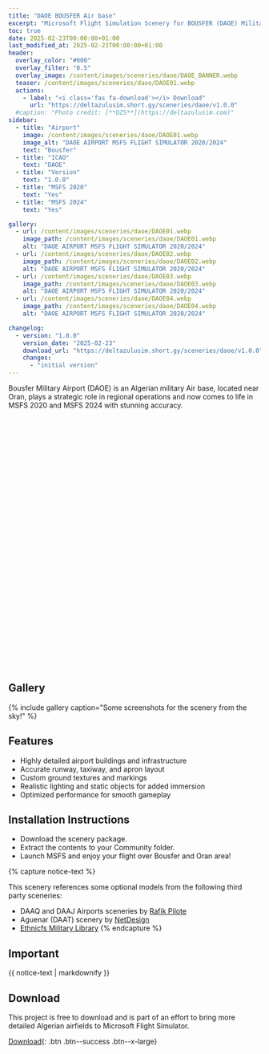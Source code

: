 ```yaml
---
title: "DAOE BOUSFER Air base"
excerpt: "Microsoft Flight Simulation Scenery for BOUSFER (DAOE) Military Airport for MSFS2020 & MSFS2024"
toc: true
date: 2025-02-23T00:00:00+01:00
last_modified_at: 2025-02-23T00:00:00+01:00
header:
  overlay_color: "#000"
  overlay_filter: "0.5"
  overlay_image: /content/images/sceneries/daoe/DAOE_BANNER.webp
  teaser: /content/images/sceneries/daoe/DAOE01.webp
  actions:
    - label: "<i class='fas fa-download'></i> Download"
      url: "https://deltazulusim.short.gy/sceneries/daoe/v1.0.0"
  #caption: "Photo credit: [**DZS**](https://deltazulusim.com)"
sidebar:
  - title: "Airport"
    image: /content/images/sceneries/daoe/DAOE01.webp
    image_alt: "DAOE AIRPORT MSFS FLIGHT SIMULATOR 2020/2024"
    text: "Bousfer"
  - title: "ICAO"
    text: "DAOE"
  - title: "Version"
    text: "1.0.0"
  - title: "MSFS 2020"
    text: "Yes"
  - title: "MSFS 2024"
    text: "Yes"

gallery:
  - url: /content/images/sceneries/daoe/DAOE01.webp
    image_path: /content/images/sceneries/daoe/DAOE01.webp
    alt: "DAOE AIRPORT MSFS FLIGHT SIMULATOR 2020/2024"
  - url: /content/images/sceneries/daoe/DAOE02.webp
    image_path: /content/images/sceneries/daoe/DAOE02.webp
    alt: "DAOE AIRPORT MSFS FLIGHT SIMULATOR 2020/2024"
  - url: /content/images/sceneries/daoe/DAOE03.webp
    image_path: /content/images/sceneries/daoe/DAOE03.webp
    alt: "DAOE AIRPORT MSFS FLIGHT SIMULATOR 2020/2024"
  - url: /content/images/sceneries/daoe/DAOE04.webp
    image_path: /content/images/sceneries/daoe/DAOE04.webp
    alt: "DAOE AIRPORT MSFS FLIGHT SIMULATOR 2020/2024"

changelog:
  - version: "1.0.0"
    version_date: "2025-02-23"
    download_url: "https://deltazulusim.short.gy/sceneries/daoe/v1.0.0"
    changes:
      - "initial version"
---
```


Bousfer Military Airport (DAOE) is an Algerian military Air base, located near Oran, plays a strategic role in regional operations and now comes to life in MSFS 2020 and MSFS 2024 with stunning accuracy.

<div id="map" style="height: 500px;"></div>

<script>
  // Define coordinates once
  const centerCoords = [35.73, -0.80];

  // Initialize the map
  var map = L.map('map', {
    center: centerCoords,
    zoom: 7,
    minZoom: 5
  });

L.tileLayer('https://{s}.basemaps.cartocdn.com/dark_all/{z}/{x}/{y}{r}.png', {
    attribution: '&copy; <a href="https://carto.com/">CartoDB</a>',
    subdomains: 'abcd',
    maxZoom: 16
}).addTo(map); 

fetch('/assets/geojson/dz_asp.geojson') // Algeria's GeoJSON
  .then(response => response.json())
  .then(data => {
    L.geoJSON(data, {
      style: {
        color: '#03240f',      // Border color
        weight: 2,         // Border thickness
        fillColor: 'white', // Inside color
        fillOpacity: 0.1   // Transparency
      }
    }).addTo(map);
  });

   var milMarker = L.icon({
    iconUrl: '/assets/images/mil-marker.png', // Replace with your green marker image
    iconSize: [32, 32], // Size of the icon
    iconAnchor: [16, 32], // Point of the icon that corresponds to the marker's location
    popupAnchor: [0, -32] // Position of the popup relative to the icon
  });

  // Add a marker using the custom green icon
  var marker = L.marker(centerCoords, { icon: milMarker }).addTo(map)
    // .bindPopup('<a href="/sceneries/training-zone-d82-01/">D82-01</a>')
    .openPopup();
</script>


## Gallery 
{% include gallery caption="Some screenshots for the scenery from the sky!" %}

## Features
- Highly detailed airport buildings and infrastructure
- Accurate runway, taxiway, and apron layout
- Custom ground textures and markings
- Realistic lighting and static objects for added immersion
- Optimized performance for smooth gameplay

## Installation Instructions
- Download the scenery package.
- Extract the contents to your Community folder.
- Launch MSFS and enjoy your flight over Bousfer and Oran area!

{% capture notice-text %}

This scenery references some optional models from the following third party sceneries: 
* DAAQ and DAAJ Airports sceneries by [Rafik Pilote](https://rafikpilote.e-monsite.com/pages/categorie-invisible/scenery-fs2020.html)
* Aguenar (DAAT) scenery by [NetDesign](https://inibuilds.com/products/netdesign-aguenar-daat-msfs?srsltid=AfmBOorrtszEPqjNv4V4OrVqirz9LHv8eX9RURf_JEo9ws0G3j1eSnV0)
* [Ethnicfs Military Library](https://flightsim.to/file/44161/ethnicfs-military-library)
{% endcapture %}

<div class="notice--warning">
  <h2 class="no_toc">Important</h2>
  {{ notice-text | markdownify }}
</div>

## Download

This project is free to download and is part of an effort to bring more detailed Algerian airfields to Microsoft Flight Simulator.

[<i class='fas fa-download'></i> Download](https://deltazulusim.short.gy/sceneries/daoe/v1.0.0){: .btn .btn--success .btn--x-large}